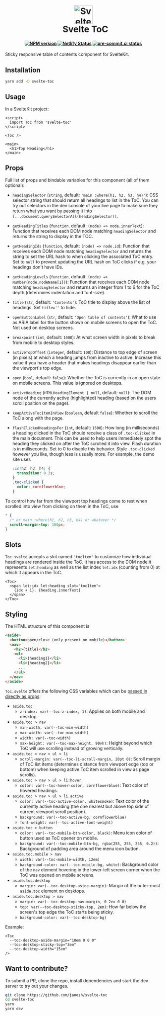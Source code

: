 <h1 align="center">
  <img src="https://raw.githubusercontent.com/janosh/svelte-toc/main/static/favicon.svg" alt="Svelte ToC" height=60>
  <br>&ensp;Svelte ToC
</h1>

<h4 align="center">

[![NPM version](https://img.shields.io/npm/v/svelte-toc?color=blue&logo=NPM)](https://npmjs.com/package/svelte-toc)
[![Netlify Status](https://api.netlify.com/api/v1/badges/0238699e-17a8-4423-85de-a5ca30baff0d/deploy-status)](https://app.netlify.com/sites/svelte-toc/deploys)
[![pre-commit.ci status](https://results.pre-commit.ci/badge/github/janosh/svelte-toc/main.svg)](https://results.pre-commit.ci/latest/github/janosh/svelte-toc/main)

</h4>

Sticky responsive table of contents component for SvelteKit.

## Installation

```sh
yarn add -D svelte-toc
```

## Usage

In a SvelteKit project:

```svelte
<script>
  import Toc from 'svelte-toc'
</script>

<Toc />

<main>
  <h1>Top Heading</h1>
</main>
```

## Props

Full list of props and bindable variables for this component (all of them optional):

- `headingSelector` (`string`, default: `'main :where(h1, h2, h3, h4)'`): CSS selector string that should return all headings to list in the ToC. You can try out selectors in the dev console of your live page to make sure they return what you want by passing it into `[...document.querySelectorAll(headingSelector)]`.
- `getHeadingTitles` (`function`, default: `(node) => node.innerText`): Function that receives each DOM node matching `headingSelector` and returns the string to display in the TOC.
- `getHeadingIds` (`function`, default: `(node) => node.id`): Function that receives each DOM node matching `headingSelector` and returns the string to set the URL hash to when clicking the associated ToC entry. Set to `null` to prevent updating the URL hash on ToC clicks if e.g. your headings don't have IDs.
- `getHeadingLevels` (`function`, default: `(node) => Number(node.nodeName[1])`): Function that receives each DOM node matching `headingSelector` and returns an integer from 1 to 6 for the ToC depth (determines indentation and font-size).
- `title` (`str`, default: `'Contents'`): ToC title to display above the list of headings. Set `title=''` to hide.
- `openButtonLabel` (`str`, default: `'Open table of contents'`): What to use as ARIA label for the button shown on mobile screens to open the ToC. Not used on desktop screens.
- `breakpoint` (`int`, default: `1000`): At what screen width in pixels to break from mobile to desktop styles.
- `activeTopOffset` (`integer`, default: `100`): Distance to top edge of screen (in pixels) at which a heading jumps from inactive to active. Increase this value if you have a header that makes headings disappear earlier than the viewport's top edge.
- `open` (`bool`, default: `false`): Whether the ToC is currently in an open state on mobile screens. This value is ignored on desktops.
- `activeHeading` (`HTMLHeadingElement | null`, default: `null`): The DOM node of the currently active (highlighted) heading (based on the users scroll position on the page).
- `keepActiveTocItemInView` (`boolean`, default `false`): Whether to scroll the ToC along with the page.
- `flashClickedHeadingsFor` (`int`, default: `1500`): How long (in milliseconds) a heading clicked in the ToC should receive a class of `.toc-clicked` in the main document. This can be used to help users immediately spot the heading they clicked on after the ToC scrolled it into view. Flash duration is in milliseconds. Set to 0 to disable this behavior. Style `.toc-clicked` however you like, though less is usually more. For example, the demo site uses

  ```css
  :is(h2, h3, h4) {
    transition: 0.3s;
  }
  .toc-clicked {
    color: cornflowerblue;
  }
  ```

To control how far from the viewport top headings come to rest when scrolled into view from clicking on them in the ToC, use

```css
* {
  /* or main :where(h1, h2, h3, h4) or whatever */
  scroll-margin-top: 100px;
}
```

## Slots

`Toc.svelte` accepts a slot named `"tocItem"` to customize how individual headings are rendered inside the ToC. It has access to the DOM node it represents `let:heading` as well as the list index `let:idx` (counting from 0) at which it appears in the ToC.

```svelte
<Toc>
  <span let:idx let:heading slot="tocItem">
    {idx + 1}. {heading.innerText}
  </span>
</Toc>
```

## Styling

The HTML structure of this component is

```html
<aside>
  <button>open/close (only present on mobile)</button>
  <nav>
    <h2>{title}</h2>
    <ul>
      <li>{heading1}</li>
      <li>{heading2}</li>
      ...
    </ul>
  </nav>
</aside>
```

`Toc.svelte` offers the following CSS variables which can be [passed in directly as props](https://github.com/sveltejs/rfcs/pull/13):

- `aside.toc`
  - `z-index: var(--toc-z-index, 1)`: Applies on both mobile and desktop.
- `aside.toc > nav`
  - `min-width: var(--toc-min-width)`
  - `max-width: var(--toc-max-width)`
  - `width: var(--toc-width)`
  - `max-height: var(--toc-max-height, 90vh)`: Height beyond which ToC will use scrolling instead of growing vertically.
- `aside.toc > nav > ul > li`
  - `scroll-margin: var(--toc-li-scroll-margin, 20pt 0)`: Scroll margin of ToC list items (determines distance from viewport edge (top or bottom) when keeping active ToC item scrolled in view as page scrolls).
- `aside.toc > nav > ul > li:hover`
  - `color: var(--toc-hover-color, cornflowerblue)`: Text color of hovered headings.
- `aside.toc > nav > ul > li.active`
  - `color: var(--toc-active-color, whitesmoke)`: Text color of the currently active heading (the one nearest but above top side of current viewport scroll position).
  - `background: var(--toc-active-bg, cornflowerblue)`
  - `font-weight: var(--toc-active-font-weight)`
- `aside.toc > button`
  - `color: var(--toc-mobile-btn-color, black)`: Menu icon color of button used as ToC opener on mobile.
  - `background: var(--toc-mobile-btn-bg, rgba(255, 255, 255, 0.2))`: Background of padding area around the menu icon button.
- `aside.toc.mobile > nav`
  - `width: var(--toc-mobile-width, 12em)`
  - `background-color: var(--toc-mobile-bg, white)`: Background color of the `nav` element hovering in the lower-left screen corner when the ToC was opened on mobile screens.
- `aside.toc.desktop`
  - `margin: var(--toc-desktop-aside-margin)`: Margin of the outer-most `aside.toc` element on desktops.
- `aside.toc.desktop > nav`
  - `margin: var(--toc-desktop-nav-margin, 0 2ex 0 0)`
  - `top: var(--toc-desktop-sticky-top, 2em)`: How far below the screen's top edge the ToC starts being sticky.
  - `background-color: var(--toc-desktop-bg)`

Example:

```svelte
<Toc
  --toc-desktop-aside-margin="10em 0 0 0"
  --toc-desktop-sticky-top="3em"
  --toc-desktop-width="15em"
/>
```

## Want to contribute?

To submit a PR, clone the repo, install dependencies and start the dev server to try out your changes.

```sh
git clone https://github.com/janosh/svelte-toc
cd svelte-toc
yarn
yarn dev
```
